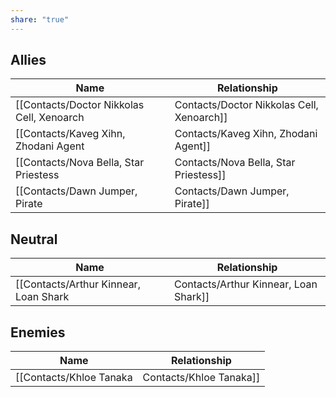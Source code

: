 ```yaml
---
share: "true"
---
```

## Allies

| **Name**                                    | **Relationship**                                                      |
| ------------------------------------------- | --------------------------------------------------------------------- |
| [[Contacts/Doctor Nikkolas Cell, Xenoarch|Contacts/Doctor Nikkolas Cell, Xenoarch]] | Would collaborate on Rrhyngir's research in the hackerspace.          |
| [[Contacts/Kaveg Xihn, Zhodani Agent|Contacts/Kaveg Xihn, Zhodani Agent]]      | One night stand with Rrhyngir. Still in her MySpace friends list.     |
| [[Contacts/Nova Bella, Star Priestess|Contacts/Nova Bella, Star Priestess]]     | Talia's long distance relationship.                                   |
| [[Contacts/Dawn Jumper, Pirate|Contacts/Dawn Jumper, Pirate]]            | One of the few members of Talia's old crew who still speaks with her. |

## Neutral

| **Name**                                | **Relationship**                           |
| --------------------------------------- | ------------------------------------------ |
| [[Contacts/Arthur Kinnear, Loan Shark|Contacts/Arthur Kinnear, Loan Shark]] | Cosigned onto the ship. Collects the debt. |

## Enemies

| **Name**                  | **Relationship**                                                                                                        |
| ------------------------- | ----------------------------------------------------------------------------------------------------------------------- |
| [[Contacts/Khloe Tanaka|Contacts/Khloe Tanaka]] | Trexalon Technical Consortium colony manager for one of the more backwater branches. You held her up to steal her shit. |
